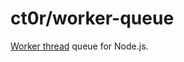# ct0r/worker-queue

[Worker thread] queue for Node.js.

[worker thread]: https://nodejs.org/dist/latest/docs/api/worker_threads.html
